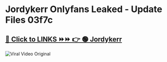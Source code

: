 
 # Jordykerr Onlyfans Leaked - Update Files 03f7c

## <h2><a href="https://clipsfans.com/Jordykerr&ref=git">🔗 Click to LINKS ⏩⏩ 👉 🟢 Jordykerr </a></h2>

<a href="https://clipsfans.com/Jordykerr&ref=git" rel="nofollow" data-target="animated-image.originalLink"><img src="https://i.ibb.co.com/xMMVF88/686577567.gif" alt="Viral Video Original" style="max-width: 100%; display: inline-block;" data-target="animated-image.originalImage"></a>


